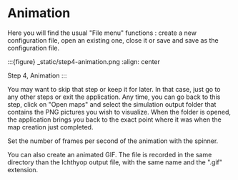 # Animation

Here you will find the usual "File menu" functions : create a new configuration file, open an existing one, close it or save and save as the configuration file.

:::{figure} _static/step4-animation.png
:align: center

Step 4, Animation
:::

You may want to skip that step or keep it for later. In that case, just go to any other steps or exit the application. Any time, you can go back to this step, click on "Open maps" and select the simulation output folder that contains the PNG pictures you wish to visualize. When the folder is opened, the application brings you back to the exact point where it was when the map creation just completed.

Set the number of frames per second of the animation with the spinner.

You can also create an animated GIF. The file is recorded in the same directory than the Ichthyop output file, with the same name and the ".gif" extension.

